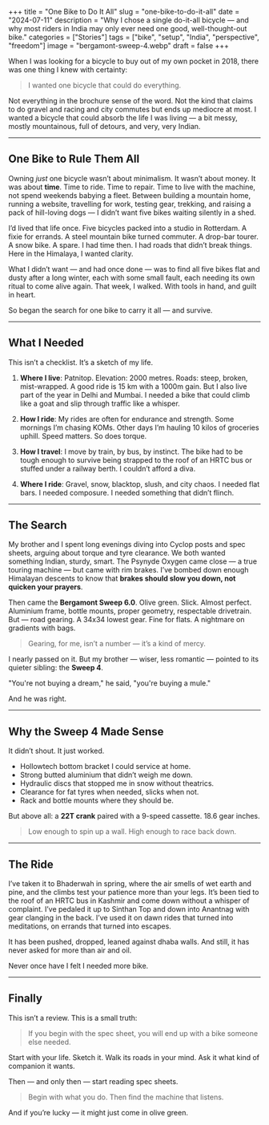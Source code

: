 +++
title = "One Bike to Do It All"
slug = "one-bike-to-do-it-all"
date = "2024-07-11"
description = "Why I chose a single do-it-all bicycle — and why most riders in India may only ever need one good, well-thought-out bike."
categories = ["Stories"]
tags = ["bike", "setup", "India", "perspective", "freedom"]
image = "bergamont-sweep-4.webp"
draft = false
+++

When I was looking for a bicycle to buy out of my own pocket in 2018, there was one thing I knew with certainty:

> I wanted one bicycle that could do everything.

Not everything in the brochure sense of the word. Not the kind that claims to do gravel and racing and city commutes but ends up mediocre at most. I wanted a bicycle that could absorb the life I was living — a bit messy, mostly mountainous, full of detours, and very, very Indian.

---

## One Bike to Rule Them All

Owning *just* one bicycle wasn’t about minimalism. It wasn’t about money. It was about **time**. Time to ride. Time to repair. Time to live with the machine, not spend weekends babying a fleet. Between building a mountain home, running a website, travelling for work, testing gear, trekking, and raising a pack of hill-loving dogs — I didn’t want five bikes waiting silently in a shed.

I’d lived that life once. Five bicycles packed into a studio in Rotterdam. A fixie for errands. A steel mountain bike turned commuter. A drop-bar tourer. A snow bike. A spare. I had time then. I had roads that didn’t break things. Here in the Himalaya, I wanted clarity.

What I didn’t want — and had once done — was to find all five bikes flat and dusty after a long winter, each with some small fault, each needing its own ritual to come alive again. That week, I walked. With tools in hand, and guilt in heart.

So began the search for one bike to carry it all — and survive.

---

## What I Needed

This isn’t a checklist. It’s a sketch of my life.

1. **Where I live**: Patnitop. Elevation: 2000 metres. Roads: steep, broken, mist-wrapped. A good ride is 15 km with a 1000m gain. But I also live part of the year in Delhi and Mumbai. I needed a bike that could climb like a goat and slip through traffic like a whisper.

2. **How I ride**: My rides are often for endurance and strength. Some mornings I’m chasing KOMs. Other days I’m hauling 10 kilos of groceries uphill. Speed matters. So does torque.

3. **How I travel**: I move by train, by bus, by instinct. The bike had to be tough enough to survive being strapped to the roof of an HRTC bus or stuffed under a railway berth. I couldn’t afford a diva.

4. **Where I ride**: Gravel, snow, blacktop, slush, and city chaos. I needed flat bars. I needed composure. I needed something that didn’t flinch.

---

## The Search

My brother and I spent long evenings diving into Cyclop posts and spec sheets, arguing about torque and tyre clearance. We both wanted something Indian, sturdy, smart. The Psynyde Oxygen came close — a true touring machine — but came with rim brakes. I’ve bombed down enough Himalayan descents to know that **brakes should slow you down, not quicken your prayers**.

Then came the **Bergamont Sweep 6.0**. Olive green. Slick. Almost perfect. Aluminium frame, bottle mounts, proper geometry, respectable drivetrain. But — road gearing. A 34x34 lowest gear. Fine for flats. A nightmare on gradients with bags.

> Gearing, for me, isn’t a number — it’s a kind of mercy.

I nearly passed on it. But my brother — wiser, less romantic — pointed to its quieter sibling: the **Sweep 4**.

"You're not buying a dream," he said, "you're buying a mule."

And he was right.

---

## Why the Sweep 4 Made Sense

It didn’t shout. It just worked.

- Hollowtech bottom bracket I could service at home.
- Strong butted aluminium that didn’t weigh me down.
- Hydraulic discs that stopped me in snow without theatrics.
- Clearance for fat tyres when needed, slicks when not.
- Rack and bottle mounts where they should be.

But above all: a **22T crank** paired with a 9-speed cassette. 18.6 gear inches.

> Low enough to spin up a wall. High enough to race back down.

---

## The Ride

I’ve taken it to Bhaderwah in spring, where the air smells of wet earth and pine, and the climbs test your patience more than your legs. It’s been tied to the roof of an HRTC bus in Kashmir and come down without a whisper of complaint. I’ve pedaled it up to Sinthan Top and down into Anantnag with gear clanging in the back. I’ve used it on dawn rides that turned into meditations, on errands that turned into escapes.

It has been pushed, dropped, leaned against dhaba walls. And still, it has never asked for more than air and oil.

Never once have I felt I needed more bike.

---

## Finally

This isn’t a review. This is a small truth:

> If you begin with the spec sheet, you will end up with a bike someone else needed.

Start with your life. Sketch it. Walk its roads in your mind. Ask it what kind of companion it wants.

Then — and only then — start reading spec sheets.

> Begin with what you do. Then find the machine that listens.

And if you’re lucky — it might just come in olive green.
